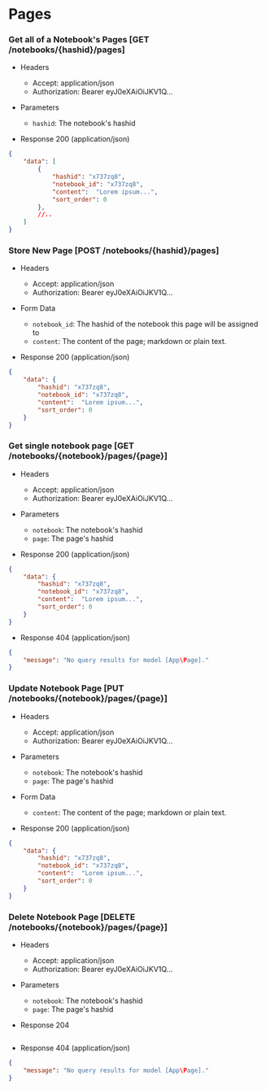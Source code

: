 # Pages

### Get all of a Notebook's Pages [GET /notebooks/{hashid}/pages]

+ Headers

    + Accept: application/json
    + Authorization:  Bearer eyJ0eXAiOiJKV1Q...

+ Parameters

    + `hashid`: The notebook's hashid

+ Response 200 (application/json)

```json
{
    "data": [
        {
            "hashid": "x737zq8",
            "notebook_id": "x737zq8",
            "content":  "Lorem ipsum...",
            "sort_order": 0
        },
        //..
    ]
}
```

### Store New Page [POST /notebooks/{hashid}/pages]

+ Headers

    + Accept: application/json
    + Authorization:  Bearer eyJ0eXAiOiJKV1Q...

+ Form Data

    + `notebook_id`: The hashid of the notebook this page will be assigned to
    + `content`: The content of the page; markdown or plain text.

+ Response 200 (application/json)

```json
{
    "data": {
        "hashid": "x737zq8",
        "notebook_id": "x737zq8",
        "content":  "Lorem ipsum...",
        "sort_order": 0
    }
}
```

### Get single notebook page [GET /notebooks/{notebook}/pages/{page}]

+ Headers

    + Accept: application/json
    + Authorization:  Bearer eyJ0eXAiOiJKV1Q...

+ Parameters

    + `notebook`: The notebook's hashid
    + `page`: The page's hashid

+ Response 200 (application/json)

```json
{
    "data": {
        "hashid": "x737zq8",
        "notebook_id": "x737zq8",
        "content":  "Lorem ipsum...",
        "sort_order": 0
    }
}
```

+ Response 404 (application/json)

```json
{
    "message": "No query results for model [App\Page]."
}
```

### Update Notebook Page [PUT /notebooks/{notebook}/pages/{page}]

+ Headers

    + Accept: application/json
    + Authorization:  Bearer eyJ0eXAiOiJKV1Q...

+ Parameters

    + `notebook`: The notebook's hashid
    + `page`: The page's hashid

+ Form Data

    + `content`: The content of the page; markdown or plain text.

+ Response 200 (application/json)

```json
{
    "data": {
        "hashid": "x737zq8",
        "notebook_id": "x737zq8",
        "content":  "Lorem ipsum...",
        "sort_order": 0
    }
}
```

### Delete Notebook Page [DELETE /notebooks/{notebook}/pages/{page}]

+ Headers

    + Accept: application/json
    + Authorization:  Bearer eyJ0eXAiOiJKV1Q...

+ Parameters

    + `notebook`: The notebook's hashid
    + `page`: The page's hashid

+ Response 204

```json

```

+ Response 404 (application/json)

```json
{
    "message": "No query results for model [App\Page]."
}
```
